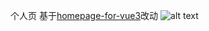 个人页
基于[homepage-for-vue3](https://github.com/QNquenan/homepage-for-vue3)改动
![alt text](https://img.simpleword.bid/file/AgACAgQAAyEGAASeBiYcAAM3aBDEnfot6DDshjGxR3dqeRg0mz4AAgzJMRubiIhQAk86STS4O38BAAMCAAN3AAM2BA.png)
